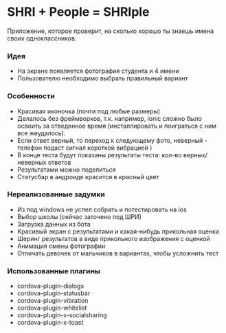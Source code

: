 # SHRI + People = SHRIple
Приложение, которое проверит, на сколько хорошо ты знаешь имена своих одноклассников.

### Идея
* На экране появляется фотография студента и 4 имени
* Пользователю необходимо выбрать правильный вариант

### Особенности
* Красивая иконочка (почти под любые размеры)
* Делалось без фреймворков, т.к. например, ionic сложно было освоить за отведенное время (инсталлировать и поиграться с ним все жеудалось).
* Если ответ верный, то переход к следующему фото, неверный - телефон подаст сигнал короткой вибрацией )
* В конце теста будут показаны результаты теста: кол-во верных/неверных ответов
* Результатами можно поделиться
* Статусбар в андроиде красится в красный цвет

### Нереализованные задумки
* Из под windows не успел собрать и потестировать на ios 
* Выбор школы (сейчас заточено под ШРИ)
* Загрузка данных из бота
* Красивый экран с результатами и какая-нибудь прикольная оценка
* Шеринг результатов в виде прикольного изображения с оценкой
* Анимация смены фотографии
* Отличать девочек от мальчиков в вариантах, чтобы усложнить тест

### Использованные плагины 
* cordova-plugin-dialogs
* cordova-plugin-statusbar
* cordova-plugin-vibration
* cordova-plugin-whitelist
* cordova-plugin-x-socialsharing
* cordova-plugin-x-toast

